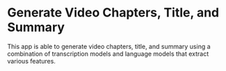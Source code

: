 # Generate Video Chapters, Title, and Summary

This app is able to generate video chapters, title, and summary using a combination of transcription models and language models that extract various features.
